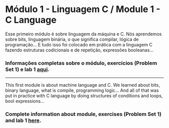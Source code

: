 # Módulo 1 - Linguagem C / Module 1 - C Language

Esse primeiro módulo é sobre linguagem da máquina e C. Nós aprendemos sobre bits, linguagem binária, o que significa compilar, lógica de programação... E tudo isso foi colocado em prática com a linguagem C fazendo estruturas codicionais e de repetição, expressões booleanas...

### Informações completas sobre o módulo, exercícios (Problem Set 1) e lab 1 [aqui](https://cs50.harvard.edu/x/2021/weeks/1/).

-------------------------------------------------------------------------------------------------------------------------------------------------------------------------
This first module is about machine language and C. We learned about bits, binary language, what is compile, programming logic... And all of that was put in practice with C language by doing structures of conditions and loops, bool expressions...

### Complete information about module, exercises (Problem Set 1) and lab 1 [here](https://cs50.harvard.edu/x/2021/weeks/1/).
